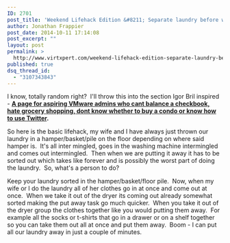 ```yaml
---
ID: 2701
post_title: 'Weekend Lifehack Edition &#8211; Separate laundry before washing'
author: Jonathan Frappier
post_date: 2014-10-11 17:14:08
post_excerpt: ""
layout: post
permalink: >
  http://www.virtxpert.com/weekend-lifehack-edition-separate-laundry-before-washing/
published: true
dsq_thread_id:
  - "3107343843"
---
```

I know, totally random right?  I'll throw this into the section Igor Bril inspired - <strong><a class="row-title" title="Edit “A page for aspiring VMware admins who cant balance a checkbook, hate grocery shopping, dont know whether to buy a condo or know how to use Twitter”" href="http://www.virtxpert.com/wp-admin/post.php?post=1606&amp;action=edit">A page for aspiring VMware admins who cant balance a checkbook, hate grocery shopping, dont know whether to buy a condo or know how to use Twitter</a>.</strong>

So here is the basic lifehack, my wife and I have always just thrown our laundry in a hamper/basket/pile on the floor depending on where said hamper is.  It's all inter mingled, goes in the washing machine intermingled and comes out intermingled.  Then when we are putting it away it has to be sorted out which takes like forever and is possibly the worst part of doing the laundry.  So, what's a person to do?

Keep your laundry sorted in the hamper/basket/floor pile.  Now, when my wife or I do the laundry all of her clothes go in at once and come out at once.  When we take it out of the dryer its coming out already somewhat sorted making the put away task go much quicker.  When you take it out of the dryer group the clothes together like you would putting them away.  For example all the socks or t-shirts that go in a drawer or on a shelf together so you can take them out all at once and put them away.  Boom - I can put all our laundry away in just a couple of minutes.